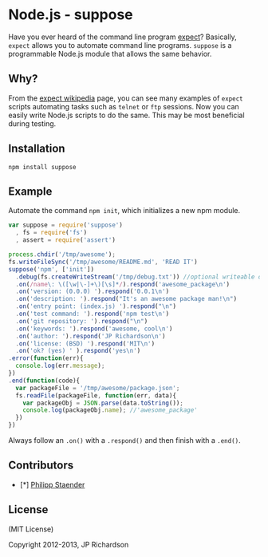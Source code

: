 
Node.js - suppose
=================

<!--
[![build status](https://secure.travis-ci.org/jprichardson/node-suppose.png)](http://travis-ci.org/jprichardson/node-suppose)
-->

Have you ever heard of the command line program [expect][1]? Basically, `expect` allows you to automate command line programs. `suppose` is a programmable Node.js module that allows the same behavior.



Why?
----

From the [expect wikipedia][1] page, you can see many examples of `expect` scripts automating tasks such as `telnet` or `ftp` sessions. Now you can easily write Node.js scripts to do the same. This may be most beneficial during testing.



Installation
------------

    npm install suppose



Example
------

Automate the command `npm init`, which initializes a new npm module.

```javascript
var suppose = require('suppose')
  , fs = require('fs')
  , assert = require('assert')

process.chdir('/tmp/awesome');
fs.writeFileSync('/tmp/awesome/README.md', 'READ IT')
suppose('npm', ['init'])
  .debug(fs.createWriteStream('/tmp/debug.txt')) //optional writeable output stream
  .on(/name\: \([\w|\-]+\)[\s]*/).respond('awesome_package\n')
  .on('version: (0.0.0) ').respond('0.0.1\n')
  .on('description: ').respond("It's an awesome package man!\n")
  .on('entry point: (index.js) ').respond("\n")
  .on('test command: ').respond('npm test\n')
  .on('git repository: ').respond("\n")
  .on('keywords: ').respond('awesome, cool\n')
  .on('author: ').respond('JP Richardson\n')
  .on('license: (BSD) ').respond('MIT\n')
  .on('ok? (yes) ' ).respond('yes\n')
.error(function(err){
  console.log(err.message);
})
.end(function(code){
  var packageFile = '/tmp/awesome/package.json';
  fs.readFile(packageFile, function(err, data){
    var packageObj = JSON.parse(data.toString());
    console.log(packageObj.name); //'awesome_package'
  })
})
```

Always follow an `.on()` with a `.respond()` and then finish with a `.end()`.


Contributors
------------
- [*] [Philipp Staender](https://github.com/pstaender)


License
-------

(MIT License)

Copyright 2012-2013, JP Richardson



[1]: http://en.wikipedia.org/wiki/Expect


[aboutjp]: http://about.me/jprichardson
[twitter]: http://twitter.com/jprichardson
[procbits]: http://procbits.com
[gitpilot]: http://gitpilot.com

